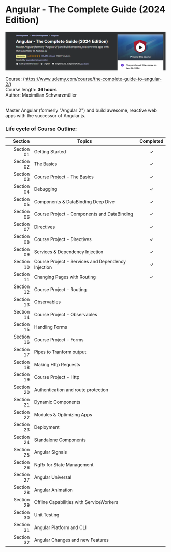 # Angular - The Complete Guide (2024 Edition)

![Angular](max-angular-complete-guide.png)

Course: (https://www.udemy.com/course/the-complete-guide-to-angular-2/) <br>
Course length: <b>36 hours</b><br>
Author: Maximilian Schwarzmüller<br>
<br>

Master Angular (formerly "Angular 2") and build awesome, reactive web apps with the successor of Angular.js.
<br>
### Life cycle of Course Outline:
| Section | Topics | Completed |
| ---: | --- | :---: |
| Section 01 | Getting Started | &check; |
| Section 02 | The Basics | &check; | <br>
| Section 03 | Course Project - The Basics | &check; | <br>
| Section 04 | Debugging | &check; | <br>
| Section 05 | Components & DataBinding Deep Dive | &check; | <br>
| Section 06 | Course Project - Components and DataBinding | &check; | <br>
| Section 07 | Directives | &check; | <br>
| Section 08 | Course Project - Directives | &check; | <br>
| Section 09 | Services & Dependency Injection | &check; |<br>
| Section 10 | Course Project - Services and Dependency Injection | &check; | <br>
| Section 11 | Changing Pages with Routing | &check; |<br>
| Section 12 | Course Project - Routing |  |<br>
| Section 13 | Observables |  |<br>
| Section 14 | Course Project - Observables |  | <br>
| Section 15 | Handling Forms |  | <br>
| Section 16 | Course Project - Forms |  | <br>
| Section 17 | Pipes to Tranform output |  | <br>
| Section 18 | Making Http Requests |  | <br>
| Section 19 | Course Project - Http |  | <br>
| Section 20 | Authentication and route protection |  | <br>
| Section 21 | Dynamic Components |  | <br>
| Section 22 | Modules & Optimizing Apps |  | <br>
| Section 23 | Deployment |  | <br>
| Section 24 | Standalone Components |  | <br>
| Section 25 | Angular Signals |  | <br>
| Section 26 | NgRx for State Management |  | <br>
| Section 27 | Angular Universal |  | <br>
| Section 28 | Angular Animation |  | <br>
| Section 29 | Offline Capabilities with ServiceWorkers |  | <br>
| Section 30 | Unit Testing |  | <br>
| Section 31 | Angular Platform and CLI |  | <br>
| Section 32 | Angular Changes and new Features |  | <br>